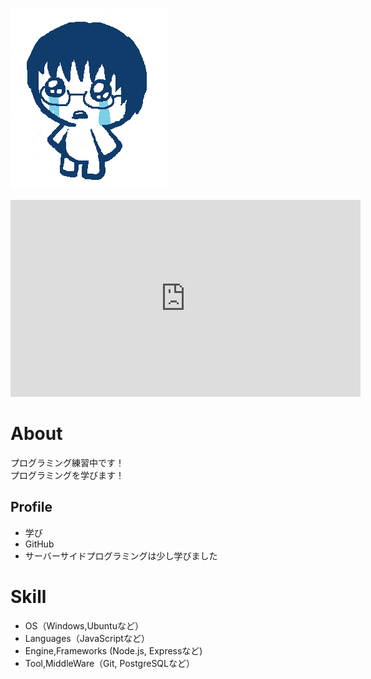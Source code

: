 ![プロフィール画像](0ac394f788b7dd2c2bc9d138a88e1957.png)

<iframe width="560" height="315" src="https://www.youtube.com/embed/CyLEhyC5mbc" frameborder="0" allow="accelerometer; autoplay; encrypted-media; gyroscope; picture-in-picture" allowfullscreen></iframe>

# About
プログラミング練習中です！  
プログラミングを学びます！  

## Profile
- 学び
- GitHub
- サーバーサイドプログラミングは少し学びました

# Skill
- OS（Windows,Ubuntuなど）
- Languages（JavaScriptなど）
- Engine,Frameworks (Node.js, Expressなど)
- Tool,MiddleWare（Git, PostgreSQLなど）
